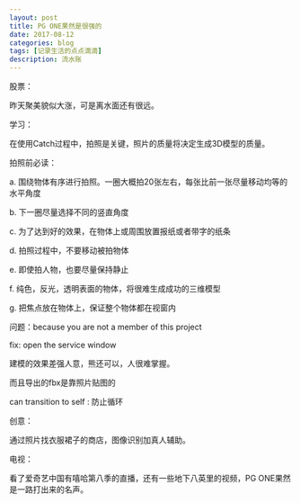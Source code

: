 ```yaml
---
layout: post
title: PG ONE果然是很强的
date: 2017-08-12
categories: blog
tags: [记录生活的点点滴滴]
description: 流水账
---
```


股票：

昨天聚美貌似大涨，可是离水面还有很远。

学习：

在使用Catch过程中，拍照是关键，照片的质量将决定生成3D模型的质量。

拍照前必读：

a. 围绕物体有序进行拍照。一圈大概拍20张左右，每张比前一张尽量移动均等的水平角度

b. 下一圈尽量选择不同的竖直角度

c. 为了达到好的效果，在物体上或周围放置报纸或者带字的纸条

d. 拍照过程中，不要移动被拍物体

e. 即使拍人物，也要尽量保持静止

f. 纯色，反光，透明表面的物体，将很难生成成功的三维模型

g. 把焦点放在物体上，保证整个物体都在视窗内

问题：because you are not a member of this project

fix: open the service window

建模的效果差强人意，熊还可以，人很难掌握。

而且导出的fbx是靠照片贴图的

can transition to self : 防止循环

创意：

通过照片找衣服裙子的商店，图像识别加真人辅助。

电视：

看了爱奇艺中国有嘻哈第八季的直播，还有一些地下八英里的视频，PG ONE果然是一路打出来的名声。






